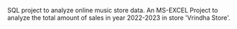SQL project to analyze online music store data.
An MS-EXCEL Project to analyze the total amount of sales in year 2022-2023 in store 'Vrindha Store'. 
